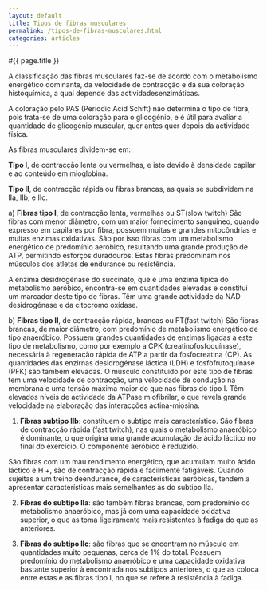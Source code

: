 ```yaml
---
layout: default
title: Tipos de fibras musculares
permalink: /tipos-de-fibras-musculares.html
categories: articles
---
```


#{{ page.title }}

A classificação das fibras musculares faz-se de acordo com o metabolismo energético dominante, da velocidade de contracção e da sua coloração histoquímica, a qual depende das actividadesenzimáticas.

A coloração pelo PAS (Periodic Acid Schift) não determina o tipo de fibra, pois trata-se de uma coloração para o glicogénio, e é útil para avaliar a quantidade de glicogénio muscular, quer antes quer depois da actividade física.

As fibras musculares dividem-se em:

__Tipo I__, de contracção lenta ou vermelhas, e isto devido à densi­dade capilar e ao conteúdo em mioglobina.

__Tipo II__, de contracção rápida ou fibras brancas, as quais se sub­dividem na lIa, IIb, e IIc.

a) __Fibras tipo I__, de contracção lenta, vermelhas ou ST(slow twitch) São fibras com menor diâmetro, com um maior fornecimento sanguíneo, quando expresso em capilares por fibra, possuem muitas e grandes mitocôndrias e muitas enzimas oxidativas. São por isso fibras com um metabolismo energético de predomínio aeróbico, resultando uma grande produção de ATP, permitindo esforços duradouros. Estas fibras predominam nos músculos dos atletas de endurance ou resistência.

A enzima desidrogénase do succinato, que é uma enzima típica do metabolismo aeróbico, encontra-se em quantidades elevadas e constitui um marcador deste tipo de fibras. Têm uma grande actividade da NAD desidrogénase e da citocromo oxídase.

b) __Fibras tipo II__, de contracção rápida, brancas ou FT(fast twitch) São fibras brancas, de maior diâmetro, com predomínio de metabolismo energético de tipo anaeróbico. Possuem grandes quantidades de enzimas ligadas a este tipo de metabolismo, como por exemplo a CPK (creatinofosfoquínase), necessária à regeneração rápida de ATP a partir da fosfocreatina (CP). As quantidades das enzirnas desidrogénase láctica (LDH) e fosfofrutoquínase (PFK) são também elevadas. O músculo constituído por este tipo de fibras tem uma velocidade de contracção, uma velocidade de condução na membrana e uma tensão máxima maior do que nas fibras do tipo I. Têm elevados níveis de actividade da ATPa­se miofibrilar, o que revela grande velocidade na elaboração das interacções actina-miosina.

1. __Fibras subtipo IIb__: constituem o subtipo mais característico.
São fibras de contracção rápida (fast twitch), nas quais o metabolismo anaeróbico é dominante, o que origina uma grande acumulação de ácido láctico no final do exercício. O componente aeróbico é reduzido.

São fibras com um mau rendimento energético, que acumulam muito ácido láctico e H +, são de contracção rápida e facilmente fatigáveis. Quando sujeitas a um treino deendurance, de características aeróbicas, tendem a apresentar características mais semelhantes às do subtipo lIa.

2. __Fibras do subtipo lIa__: são também fibras brancas, com predomínio do metabolismo anaeróbico, mas já com uma capacidade oxidativa superior, o que as toma ligeiramente mais resistentes à fadiga do que as anteriores.

3. __Fibras do subtipo IIc__: são fibras que se encontram no mús­culo em quantidades muito pequenas, cerca de 1% do total. Possuem predomínio do metabolismo anaeróbico e uma capacidade oxidativa bastante superior à encontrada nos subtipos anteriores, o que as coloca entre estas e as fibras tipo I, no que se refere à resistência à fadiga.